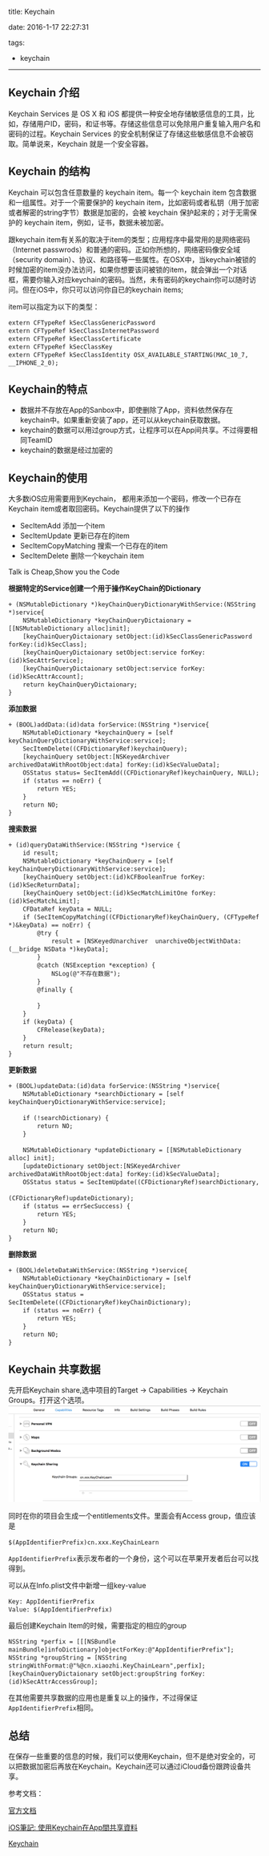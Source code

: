 title: Keychain

date: 2016-1-17 22:27:31

tags:

- keychain

---
## Keychain 介绍
Keychain Services 是 OS X 和 iOS 都提供一种安全地存储敏感信息的工具，比如，存储用户ID，密码，和证书等。存储这些信息可以免除用户重复输入用户名和密码的过程。Keychain Services 的安全机制保证了存储这些敏感信息不会被窃取。简单说来，Keychain 就是一个安全容器。

<!--more-->
## Keychain 的结构
Keychain 可以包含任意数量的 keychain item。每一个 keychain item 包含数据和一组属性。对于一个需要保护的 keychain item，比如密码或者私钥（用于加密或者解密的string字节）数据是加密的，会被 keychain 保护起来的；对于无需保护的 keychain item，例如，证书，数据未被加密。

跟keychain item有关系的取决于item的类型；应用程序中最常用的是网络密码（Internet passwrods）和普通的密码。正如你所想的，网络密码像安全域（security domain）、协议、和路径等一些属性。在OSX中，当keychain被锁的时候加密的item没办法访问，如果你想要该问被锁的item，就会弹出一个对话框，需要你输入对应keychain的密码。当然，未有密码的keychain你可以随时访问。但在iOS中，你只可以访问你自已的keychain items;

item可以指定为以下的类型：

	extern CFTypeRef kSecClassGenericPassword
	extern CFTypeRef kSecClassInternetPassword
	extern CFTypeRef kSecClassCertificate
	extern CFTypeRef kSecClassKey
	extern CFTypeRef kSecClassIdentity OSX_AVAILABLE_STARTING(MAC_10_7, __IPHONE_2_0);

## Keychain的特点

 - 数据并不存放在App的Sanbox中，即使删除了App，资料依然保存在keychain中。如果重新安装了app，还可以从keychain获取数据。
 - keychain的数据可以用过group方式，让程序可以在App间共享。不过得要相同TeamID
 - keychain的数据是经过加密的

## Keychain的使用

 大多数iOS应用需要用到Keychain， 都用来添加一个密码，修改一个已存在Keychain item或者取回密码。Keychain提供了以下的操作
 
 - SecItemAdd 添加一个item
 - SecItemUpdate 更新已存在的item
 - SecItemCopyMatching  搜索一个已存在的item
 - SecItemDelete 删除一个keychain item

Talk is Cheap,Show you the Code

**根据特定的Service创建一个用于操作KeyChain的Dictionary**

	+ (NSMutableDictionary *)keyChainQueryDictionaryWithService:(NSString *)service{
	    NSMutableDictionary *keyChainQueryDictaionary = [[NSMutableDictionary alloc]init];
	    [keyChainQueryDictaionary setObject:(id)kSecClassGenericPassword forKey:(id)kSecClass];
	    [keyChainQueryDictaionary setObject:service forKey:(id)kSecAttrService];
	    [keyChainQueryDictaionary setObject:service forKey:(id)kSecAttrAccount];
	    return keyChainQueryDictaionary;
	}

**添加数据**

	+ (BOOL)addData:(id)data forService:(NSString *)service{
	    NSMutableDictionary *keychainQuery = [self keyChainQueryDictionaryWithService:service];
	    SecItemDelete((CFDictionaryRef)keychainQuery);
	    [keychainQuery setObject:[NSKeyedArchiver archivedDataWithRootObject:data] forKey:(id)kSecValueData];
	    OSStatus status= SecItemAdd((CFDictionaryRef)keychainQuery, NULL);
	    if (status == noErr) {
	        return YES;
	    }
	    return NO;
	}


**搜索数据**

	+ (id)queryDataWithService:(NSString *)service {
	    id result;
	    NSMutableDictionary *keyChainQuery = [self keyChainQueryDictionaryWithService:service];
	    [keyChainQuery setObject:(id)kCFBooleanTrue forKey:(id)kSecReturnData];
	    [keyChainQuery setObject:(id)kSecMatchLimitOne forKey:(id)kSecMatchLimit];
	    CFDataRef keyData = NULL;
	    if (SecItemCopyMatching((CFDictionaryRef)keyChainQuery, (CFTypeRef *)&keyData) == noErr) {
	        @try {
	            result = [NSKeyedUnarchiver  unarchiveObjectWithData:(__bridge NSData *)keyData];
	        }
	        @catch (NSException *exception) {
	            NSLog(@"不存在数据");
	        }
	        @finally {
	            
	        }
	    }
	    if (keyData) {
	        CFRelease(keyData);
	    }
	    return result;
	}
	
**更新数据**

	+ (BOOL)updateData:(id)data forService:(NSString *)service{
	    NSMutableDictionary *searchDictionary = [self keyChainQueryDictionaryWithService:service];
	    
	    if (!searchDictionary) {
	        return NO;
	    }
	    
	    NSMutableDictionary *updateDictionary = [[NSMutableDictionary alloc] init];
	    [updateDictionary setObject:[NSKeyedArchiver archivedDataWithRootObject:data] forKey:(id)kSecValueData];
	    OSStatus status = SecItemUpdate((CFDictionaryRef)searchDictionary,
	                                    (CFDictionaryRef)updateDictionary);
	    if (status == errSecSuccess) {
	        return YES;
	    }
	    return NO;
	}

**删除数据**

	+ (BOOL)deleteDataWithService:(NSString *)service{
	    NSMutableDictionary *keyChainDictionary = [self keyChainQueryDictionaryWithService:service];
	    OSStatus status = SecItemDelete((CFDictionaryRef)keyChainDictionary);
	    if (status == noErr) {
	        return YES;
	    }
	    return NO;
	}


## Keychain 共享数据

先开启Keychain share,选中项目的Target -> Capabilities -> Keychain Groups。打开这个选项。
![image](/images/Keychain/open_keychain.png)

同时在你的项目会生成一个entitlements文件。里面会有Access group，值应该是

`$(AppIdentifierPrefix)cn.xxx.KeyChainLearn`

`AppIdentifierPrefix`表示发布者的一个身份，这个可以在苹果开发者后台可以找得到。

可以从在Info.plist文件中新增一组key-value
  
	Key: AppIdentifierPrefix
	Value: $(AppIdentifierPrefix)

最后创建Keychain Item的时候，需要指定的相应的group

	NSString *perfix = [[[NSBundle mainBundle]infoDictionary]objectForKey:@"AppIdentifierPrefix"];
	NSString *groupString = [NSString stringWithFormat:@"%@cn.xiaozhi.KeyChainLearn",perfix];
	[keyChainQueryDictaionary setObject:groupString forKey:(id)kSecAttrAccessGroup];


在其他需要共享数据的应用也是重复以上的操作，不过得保证`AppIdentifierPrefix`相同。

## 总结
在保存一些重要的信息的时候，我们可以使用Keychain，但不是绝对安全的，可以把数据加密后再放在Keychain。Keychain还可以通过iCloud备份跟跨设备共享。
	
参考文档：

[官方文档](https://developer.apple.com/library/mac/documentation/Security/Conceptual/keychainServConcepts/iPhoneTasks/iPhoneTasks.html)

[iOS筆記: 使用Keychain在App間共享資料](https://8085studio.wordpress.com/2015/08/29/ios%E7%AD%86%E8%A8%98-%E4%BD%BF%E7%94%A8keychain%E5%9C%A8app%E9%96%93%E5%85%B1%E4%BA%AB%E8%B3%87%E6%96%99/)

[Keychain](http://blog.sheliw.com/blog/2015/02/16/keychain/)